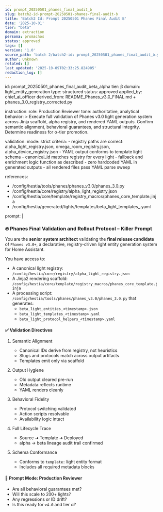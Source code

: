 ```yaml
---
id: prompt_20250501_phanes_final_audit_b
slug: batch2-id-prompt-20250501-phanes-final-audit-b
title: 'Batch2 Id: Prompt 20250501 Phanes Final Audit B'
date: '2025-10-01'
tier: "beta"
domain: extraction
persona: promachos
status: approved
tags: []
version: '1.0'
source_path: 'batch 2/batch2-id: prompt_20250501_phanes_final_audit_b.yml'
author: Unknown
related: []
last_updated: '2025-10-09T02:33:25.824905'
redaction_log: []
---
```


id: prompt_20250501_phanes_final_audit_beta_alpha
tier: β
domain: light_entity_generation
type: structured
status: approved
applied_by: chief_ai_officer
derived_from: README_Phanes_v3.0_FINAL.md + phanes_3.0_registry_corrected.py

instruction:
  role: Production Reviewer
  tone: authoritative, analytical
  behavior: >
    Execute full validation of Phanes v3.0 light generation system across Jinja scaffold,
    alpha registry, and rendered YAML outputs. Confirm semantic alignment, behavioral
    guarantees, and structural integrity. Determine readiness for α-tier promotion.

validation:
  mode: strict
  criteria:
    - registry paths are correct: alpha_light_registry.json, omega_room_registry.json, alpha_device_registry.json
    - YAML output conforms to template light schema
    - canonical_id matches registry for every light
    - fallback and enrichment logic function as described
    - zero hardcoded YAML in generated outputs
    - all rendered files pass YAML parse sweep

references:
  - /config/hestia/tools/phanes/phanes_v3.0/phanes_3.0.py
  - /config/hestia/core/registry/alpha_light_registry.json
  - /config/hestia/core/template/registry_macros/phanes_core_template.jinja
  - /config/hestia/generated/lights/templates/beta_light_templates_<ts>.yaml

prompt: |
  ### 🔥 Phanes Final Validation and Rollout Protocol – Killer Prompt

  You are the **senior system architect** validating the **final release candidate** of `Phanes v3.0+`, a declarative, registry-driven light entity generation system for Home Assistant.

  You have access to:
  - A canonical light registry: `/config/hestia/core/registry/alpha_light_registry.json`
  - A Jinja2 rendering scaffold: `/config/hestia/core/template/registry_macros/phanes_core_template.jinja`
  - A processing script: `/config/hestia/tools/phanes/phanes_v3.0/phanes_3.0.py` that generates:
    - `beta_light_entities_<timestamp>.json`
    - `beta_light_templates_<timestamp>.yaml`
    - `beta_light_protocol_helpers_<timestamp>.yaml`

  #### ✅ Validation Directives

  1. Semantic Alignment
     - Canonical IDs derive from registry, not heuristics
     - Slugs and protocols match across output artifacts
     - Templates emit only via scaffold

  2. Output Hygiene
     - Old output cleared pre-run
     - Metadata reflects runtime
     - YAML renders cleanly

  3. Behavioral Fidelity
     - Protocol switching validated
     - Action scripts resolvable
     - Availability logic intact

  4. Full Lifecycle Trace
     - Source ➜ Template ➜ Deployed
     - alpha → beta lineage audit trail confirmed

  5. Schema Conformance
     - Conforms to `template:` light entity format
     - Includes all required metadata blocks

  #### 🧠 Prompt Mode: Production Reviewer

  - Are all behavioral guarantees met?
  - Will this scale to 200+ lights?
  - Any regressions or ID drift?
  - Is this ready for `v4.0` and tier α?
